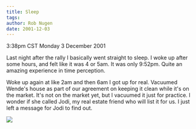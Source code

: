 ```yaml
---
title: Sleep
tags: 
author: Rob Nugen
date: 2001-12-03
---
```


<title></title>
<p class=date>3:38pm CST Monday 3 December 2001</p>

<p>Last night after the rally I basically went straight to sleep.  I
woke up after some hours, and felt like it was 4 or 5am.  It was only
9:52pm.  Quite an amazing experience in time perception.</p>

<p>Woke up again at like 2am and then 6am I got up for real.  Vacuumed
Wende's house as part of our agreement on keeping it clean while it's
on the market.  It's not on the market yet, but I vacuumed it just for
practice.  I wonder if she called Jodi, my real estate friend who will
list it for us.  I just left a message for Jodi to find out.</p>

<p><img src='/images/rob/wL-ROB.gif'/></p>

